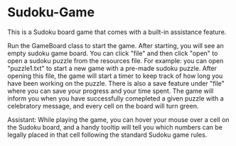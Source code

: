 # Sudoku-Game

This is a Sudoku board game that comes with a built-in assistance feature.

Run the GameBoard class to start the game. After starting, you will see an empty sudoku game board. You can click "file"
and then click "open" to open a sudoku puzzle from the resources file. For example: you can open "puzzle1.txt" to start
a new game with a pre-made sudoku puzzle. After opening this file, the game will start a timer to keep track of how long
you have been working on the puzzle. There is also a save feature under "file" where you can save your progress and your
time spent. The game will inform you when you have successfully comepleted a given puzzle with a celebratory message, and
every cell on the board will turn green.

Assistant: 
While playing the game, you can hover your mouse over a cell on the Sudoku board, and a handy tooltip will tell you which
numbers can be legally placed in that cell following the standard Sudoku game rules.
